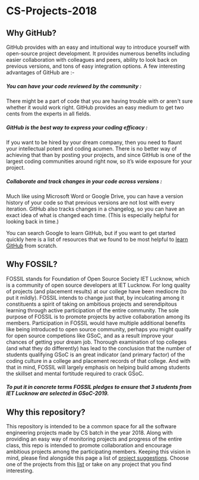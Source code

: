 # CS-Projects-2018
## Why GitHub?
GitHub provides with an easy and intuitional way to introduce yourself with open-source project development. It provides numerous benefits including easier collaboration with colleagues and peers, ability to look back on previous versions, and tons of easy integration options. A few interesting advantages of GitHub are :-
##### You can have your code reviewed by the community :
There might be a part of code that you are having trouble with or aren't sure whether it would work right. GitHub provides an easy medium to get two cents from the experts in all fields.
##### GitHub is the best way to express your coding efficacy :
If you want to be hired by your dream company, then you need to flaunt your intellectual potent and coding acumen. There is no better way of achieving that than by posting your projects, and since GitHub is one of the largest coding communities around right now, so it’s wide exposure for your project.
##### Collaborate and track changes in your code across versions :
Much like using Microsoft Word or Google Drive, you can have a version history of your code so that previous versions are not lost with every iteration. GitHub also tracks changes in a changelog, so you can have an exact idea of what is changed each time. (This is especially helpful for looking back in time.) 

You can search Google to learn GitHub, but if you want to get started quickly here is a list of resources that we found to be most helpful to [learn GitHub](Learning_Github.md) from scratch.


## Why FOSSIL?
FOSSIL stands for Foundation of Open Source Society IET Lucknow, which is a community of open source developers at IET Lucknow. For long quality of projects (and placement results) at our college have been mediocre (to put it mildly). FOSSIL intends to change just that, by inculcating among it constituents a spirit of taking on ambitious projects and serendipitous learning through active participation of the entire community. The sole purpose of FOSSIL is to promote projects by active collaboration among its members. Participation in FOSSIL would have multiple additional benefits like being introduced to open source community, perhaps you might qualify for open source competions like GSoC, and as a result improve your chances of getting your dream job. 
Thorough examination of top colleges (and what they do differently) has lead to the conclusion that the number of students qualifying GSoC is an great indicator (and primary factor) of the coding culture in a college and placement records of that college. And with that in mind, FOSSIL will largely emphasis on helping build among students the skillset and mental fortitude required to crack GSoC.
##### To put it in concrete terms FOSSIL pledges to ensure that 3 students from IET Lucknow are selected in GSoC-2019.


## Why this repository?
This repository is intended to be a common space for all the software engineering projects made by CS batch in the year 2018. Along with providing an easy way of monitoring projects and progress of the entire class, this repo is intended to promote collaboration and encourage ambitious projects among the participating members. Keeping this vision in mind, please find alongside this page a list of [project suggestions](project_suggestions.md). Choose one of the projects from this [list](project_suggestions.md) or take on any project that you find interesting.
